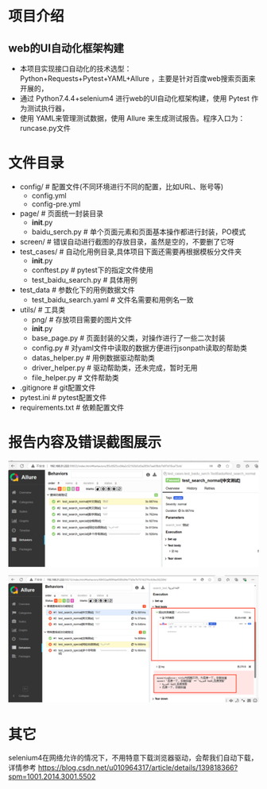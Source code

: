 # 项目介绍
## web的UI自动化框架构建
- 本项目实现接口自动化的技术选型：Python+Requests+Pytest+YAML+Allure ，主要是针对百度web搜索页面来开展的，
- 通过 Python7.4.4+selenium4 进行web的UI自动化框架构建，使用 Pytest 作为测试执行器，
- 使用 YAML来管理测试数据，使用 Allure 来生成测试报告。程序入口为：runcase.py文件

# 文件目录
- config/                       # 配置文件(不同环境进行不同的配置，比如URL、账号等)
    - config.yml
    - config-pre.yml
- page/                         # 页面统一封装目录
    - __init__.py
    - baidu_serch.py            # 单个页面元素和页面基本操作都进行封装，PO模式
- screen/                       # 错误自动进行截图的存放目录，虽然是空的，不要删了它呀
- test_cases/                   # 自动化用例目录,具体项目下面还需要再根据模板分文件夹
    - __init__.py
    - conftest.py               # pytest下的指定文件使用
    - test_baidu_search.py      # 具体用例
- test_data                     # 参数化下的用例数据文件
  - test_baidu_search.yaml      # 文件名需要和用例名一致
- utils/                        # 工具类
    - png/                      # 存放项目需要的图片文件
    - __init__.py
    - base_page.py              # 页面封装的父类，对操作进行了一些二次封装
    - config.py                 # 对yaml文件中读取的数据方便进行jsonpath读取的帮助类
    - datas_helper.py           # 用例数据驱动帮助类
    - driver_helper.py          # 驱动帮助类，还未完成，暂时无用
    - file_helper.py            # 文件帮助类
- .gitignore                    # git配置文件
- pytest.ini                    # pytest配置文件
- requirements.txt              # 依赖配置文件

# 报告内容及错误截图展示
![img.png](util/png/img.png)


![img_1.png](util/png/img_1.png)

# 其它
selenium4在网络允许的情况下，不用特意下载浏览器驱动，会帮我们自动下载，详情参考
https://blog.csdn.net/u010964317/article/details/139818366?spm=1001.2014.3001.5502